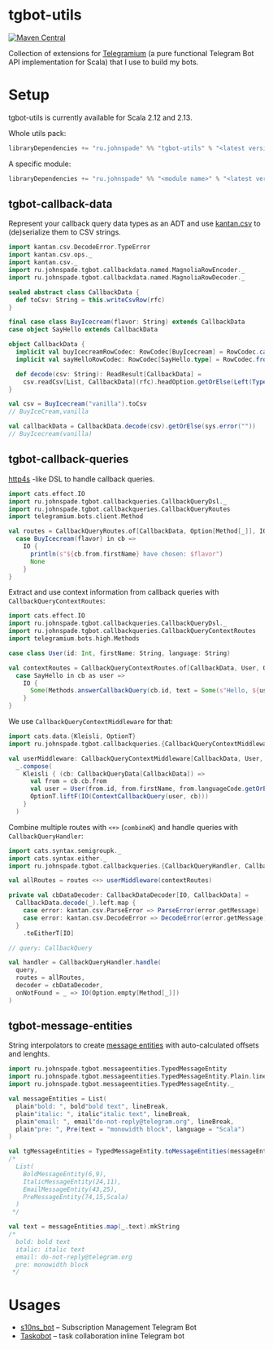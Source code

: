 # tgbot-utils

[![Maven Central](https://maven-badges.herokuapp.com/maven-central/ru.johnspade/tgbot-utils/badge.svg)](https://maven-badges.herokuapp.com/maven-central/ru.johnspade/tgbot-utils)

Collection of extensions for [Telegramium](https://github.com/apimorphism/telegramium) 
(a pure functional Telegram Bot API implementation for Scala) that I use to build my bots.

# Setup

tgbot-utils is currently available for Scala 2.12 and 2.13.

Whole utils pack:

```scala
libraryDependencies += "ru.johnspade" %% "tgbot-utils" % "<latest version in badge>"
```
A specific module:
```scala
libraryDependencies += "ru.johnspade" %% "<module name>" % "<latest version in badge>"
```

## tgbot-callback-data

Represent your callback query data types as an ADT and use [kantan.csv](https://github.com/nrinaudo/kantan.csv) 
to (de)serialize them to CSV strings.

```scala
import kantan.csv.DecodeError.TypeError
import kantan.csv.ops._
import kantan.csv._
import ru.johnspade.tgbot.callbackdata.named.MagnoliaRowEncoder._
import ru.johnspade.tgbot.callbackdata.named.MagnoliaRowDecoder._

sealed abstract class CallbackData {
  def toCsv: String = this.writeCsvRow(rfc)
}

final case class BuyIcecream(flavor: String) extends CallbackData
case object SayHello extends CallbackData

object CallbackData {
  implicit val buyIcecreamRowCodec: RowCodec[BuyIcecream] = RowCodec.caseOrdered(BuyIcecream.apply _)(BuyIcecream.unapply)
  implicit val sayHelloRowCodec: RowCodec[SayHello.type] = RowCodec.from(_ => Right(SayHello))(_ => Seq.empty)

  def decode(csv: String): ReadResult[CallbackData] =
    csv.readCsv[List, CallbackData](rfc).headOption.getOrElse(Left(TypeError("Callback data is missing")))
}

val csv = BuyIcecream("vanilla").toCsv
// BuyIceCream,vanilla

val callbackData = CallbackData.decode(csv).getOrElse(sys.error(""))
// BuyIcecream(vanilla)
```

## tgbot-callback-queries

[http4s](https://github.com/http4s/http4s) -like DSL to handle callback queries.

```scala
import cats.effect.IO
import ru.johnspade.tgbot.callbackqueries.CallbackQueryDsl._
import ru.johnspade.tgbot.callbackqueries.CallbackQueryRoutes
import telegramium.bots.client.Method

val routes = CallbackQueryRoutes.of[CallbackData, Option[Method[_]], IO] {
  case BuyIcecream(flavor) in cb =>
    IO {
      println(s"${cb.from.firstName} have chosen: $flavor")
      None
    }
}
```

Extract and use context information from callback queries with `CallbackQueryContextRoutes`:

```scala
import cats.effect.IO
import ru.johnspade.tgbot.callbackqueries.CallbackQueryDsl._
import ru.johnspade.tgbot.callbackqueries.CallbackQueryContextRoutes
import telegramium.bots.high.Methods

case class User(id: Int, firstName: String, language: String)

val contextRoutes = CallbackQueryContextRoutes.of[CallbackData, User, Option[Method[_]], IO] {
  case SayHello in cb as user =>
    IO {
      Some(Methods.answerCallbackQuery(cb.id, text = Some(s"Hello, ${user.firstName}")))
    }
}
```

We use `CallbackQueryContextMiddleware` for that:

```scala
import cats.data.{Kleisli, OptionT}
import ru.johnspade.tgbot.callbackqueries.{CallbackQueryContextMiddleware, CallbackQueryData, ContextCallbackQuery}

val userMiddleware: CallbackQueryContextMiddleware[CallbackData, User, Option[Method[_]], IO] =
  _.compose(
    Kleisli { (cb: CallbackQueryData[CallbackData]) =>
      val from = cb.cb.from
      val user = User(from.id, from.firstName, from.languageCode.getOrElse("en"))
      OptionT.liftF(IO(ContextCallbackQuery(user, cb)))
    }
  )
```

Combine multiple routes with `<+>` (`combineK`) and handle queries with `CallbackQueryHandler`:

```scala
import cats.syntax.semigroupk._
import cats.syntax.either._
import ru.johnspade.tgbot.callbackqueries.{CallbackQueryHandler, CallbackDataDecoder, ParseError, DecodeError}

val allRoutes = routes <+> userMiddleware(contextRoutes)

private val cbDataDecoder: CallbackDataDecoder[IO, CallbackData] =
  CallbackData.decode(_).left.map {
    case error: kantan.csv.ParseError => ParseError(error.getMessage)
    case error: kantan.csv.DecodeError => DecodeError(error.getMessage)
  }
    .toEitherT[IO]

// query: CallbackQuery

val handler = CallbackQueryHandler.handle(
  query,
  routes = allRoutes,
  decoder = cbDataDecoder, 
  onNotFound = _ => IO(Option.empty[Method[_]])
)
```

## tgbot-message-entities

String interpolators to create [message entities](https://core.telegram.org/bots/api#messageentity) with auto-calculated 
offsets and lenghts.

```scala
import ru.johnspade.tgbot.messageentities.TypedMessageEntity
import ru.johnspade.tgbot.messageentities.TypedMessageEntity.Plain.lineBreak
import ru.johnspade.tgbot.messageentities.TypedMessageEntity._

val messageEntities = List(
  plain"bold: ", bold"bold text", lineBreak,
  plain"italic: ", italic"italic text", lineBreak,
  plain"email: ", email"do-not-reply@telegram.org", lineBreak,
  plain"pre: ", Pre(text = "monowidth block", language = "Scala")
)

val tgMessageEntities = TypedMessageEntity.toMessageEntities(messageEntities)
/*
  List(
    BoldMessageEntity(6,9), 
    ItalicMessageEntity(24,11), 
    EmailMessageEntity(43,25), 
    PreMessageEntity(74,15,Scala)
  )
 */

val text = messageEntities.map(_.text).mkString
/*
  bold: bold text
  italic: italic text
  email: do-not-reply@telegram.org
  pre: monowidth block
 */
```

# Usages

- [s10ns_bot](https://github.com/johnspade/s10ns_bot) – Subscription Management Telegram Bot
- [Taskobot](https://github.com/johnspade/taskobot-scala) – task collaboration inline Telegram bot 
